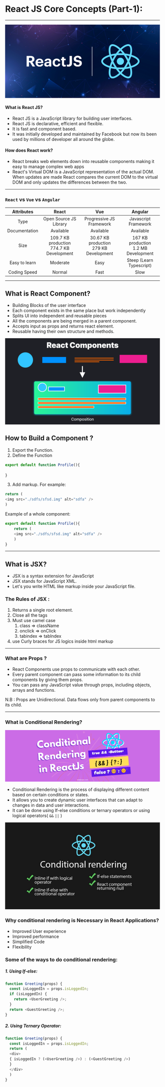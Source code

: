 # React JS Core Concepts (Part-1):

---

![](./React-banner.svg)

#### What is React JS?

-   React JS is a JavaScript library for building user interfaces.
-   React JS is declarative, efficient and flexible.
-   It is fast and component based.
-   It was initially developed and maintained by Facebook but now its been used by millions of developer all around the globe.

#### How does React work?

-   React breaks web elements down into reusable components making it easy to manage complex web apps
-   React's Virtual DOM is a JavaScript representation of the actual DOM. When updates are made React compares the current DOM to the virtual DOM and only updates the differences between the two.

---

### `React` vs `Vue` vs `Angular`

|  Attributes   |                     React                     |                     Vue                     |                  Angular                  |
| :-----------: | :-------------------------------------------: | :-----------------------------------------: | :---------------------------------------: |
|     Type      |            Open Source JS Library             |          Progressive JS Framework           |           Javascript Framework            |
| Documentation |                   Available                   |                  Available                  |                 Available                 |
|     Size      | 109.7 KB production <br> 774.7 KB Development | 30.67 KB production <br> 279 KB Development | 167 KB production <br> 1.2 MB Development |
| Easy to learn |                   Moderate                    |                    Easy                     |         Steep (Learn Typescript)          |
| Coding Speed  |                    Normal                     |                    Fast                     |                   Slow                    |

-------
## What is React Component? 

- Building Blocks of the user interface
- Each component exists in the same place but work independently 
- Splits UI into independent and reusable pieces
- All the components are being merged in a parent component. 
- Accepts input as props and returns react element.
- Reusable having their own structure and methods.

![](./react-components@1.5x.svg)

## How to Build a Component ?  

1. Export the Function.
2. Define the Function
```js
export default function Profile(){

}
```
3. Add markup. For example: 
```js
return (
<img src="./sdfs/sfsd.img" alt="sdfa" />
)
```

Example of a whole component:
```js
export default function Profile(){
	return (
	<img src="./sdfs/sfsd.img" alt="sdfa" />
	)
}
```

---

## What is JSX?

- JSX is a syntax extension for JavaScript
- JSX stands for JavaScript XML.
- Let's you write HTML like markup inside your JavaScript file.

### The Rules of JSX :
1. Returns a single root element.
2. Close all the tags
3. Must use camel case
	1. class  => className
	2. onclick => onClick
	3. tabindex => tabIndex
4. use Curly braces for JS logics inside html markup

-----

### What are Props ?

- React Components use props to communicate with each other.
- Every parent component can pass some information to its child components by giving them props.
- You can pass any JavaScript value through props, including objects, arrays and functions.

N.B : Props are Unidirectional. Data flows only from parent components to its child.

---

### What is Conditional Rendering?

![](./conditional-render.png)

- Conditional Rendering is the process of displaying different content based on certain conditions or states.
- It allows you to create dynamic user interfaces that can adapt to changes in data and user interactions.
- It can be done using If-else conditions or ternary operators or using logical operators( `&&` `||`  )

![](./conditional-render-2.png)
### Why conditional rendering is Necessary in React Applications?

- Improved User experience
- Improved performance 
- Simplified Code 
- Flexibility 

### Some of the ways to do conditional rendering: 

##### 1. Using If-else:
```js
function Greeting(props) {
  const isLoggedIn = props.isLoggedIn;
  if (isLoggedIn) {
    return <UserGreeting />;
  }
  return <GuestGreeting />;
}
```

##### 2. Using Ternary Operator: 
```js
function Greeting(props) {
  const isLoggedIn = props.isLoggedIn;
  return (
  <div> 
  { isLoggedIn ? (<UserGreeting />) : (<GuestGreeting />)
  }
  </div>
  )
}
```
